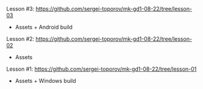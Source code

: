 Lesson #3: https://github.com/sergei-toporov/mk-gd1-08-22/tree/lesson-03

- Assets + Android build

Lesson #2: https://github.com/sergei-toporov/mk-gd1-08-22/tree/lesson-02

- Assets

Lesson #1: https://github.com/sergei-toporov/mk-gd1-08-22/tree/lesson-01

- Assets + Windows build
